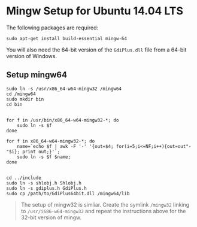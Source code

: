 # Mingw Setup for Ubuntu 14.04 LTS

The following packages are required:

```sudo apt-get install build-essential mingw-64```

You will also need the 64-bit version of the `GdiPlus.dll` file from a 64-bit version of Windows.

## Setup mingw64

```
sudo ln -s /usr/x86_64-w64-mingw32 /mingw64
cd /mingw64
sudo mkdir bin
cd bin


for f in /usr/bin/x86_64-w64-mingw32-*; do 
    sudo ln -s $f
done

for f in x86_64-w64-mingw32-*; do 
    name=`echo $f | awk -F '-' '{out=$4; for(i=5;i<=NF;i++){out=out"-"$i}; print out;}'`;
    sudo ln -s $f $name;
done


cd ../include
sudo ln -s shlobj.h Shlobj.h
sudo ln -s gdiplus.h GdiPlus.h
sudo cp /path/to/GdiPlus64bit.dll /mingw64/lib
```

> The setup of mingw32 is simliar.  Create the symlink `/mingw32` linking to `/usr/i686-w64-mingw32` and repeat the instructions above for the 32-bit version of mingw.

